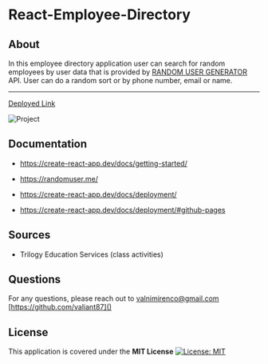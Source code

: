 # React-Employee-Directory

## About

In this employee directory application user can search for random employees by user data that is provided by [RANDOM USER GENERATOR](https://randomuser.me/) API.
User can do a random sort or by phone number, email or name.

---

[Deployed Link](https://valiant87.github.io/React-Employee-Directory/)

![Project](react_dir.png)

## Documentation

- https://create-react-app.dev/docs/getting-started/

- https://randomuser.me/

- https://create-react-app.dev/docs/deployment/

- https://create-react-app.dev/docs/deployment/#github-pages

## Sources

- Trilogy Education Services (class activities)

## Questions

For any questions, please reach out to [valnimirenco@gmail.com]()
[https://github.com/valiant87]()

## License

This application is covered under the **MIT License**
[![License: MIT](https://img.shields.io/badge/License-MIT-yellow.svg)](https://opensource.org/licenses/MIT)
